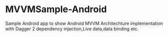 # MVVMSample-Android
Sample Android app to show Android MVVM Architechture implementation with Dagger 2 dependency injection,Live data,data binding etc.
